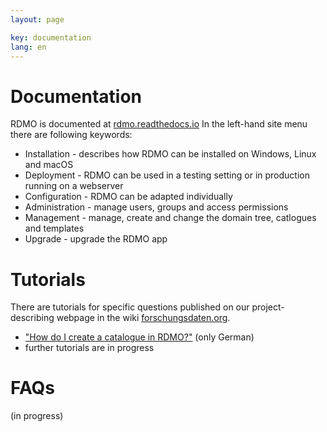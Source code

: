 ```yaml
---
layout: page

key: documentation
lang: en
---
```

Documentation
=============

RDMO is documented at [rdmo.readthedocs.io](https://rdmo.readthedocs.io/de/latest) In the left-hand site menu there are following keywords:

* Installation - describes how RDMO can be installed on Windows, Linux and macOS
* Deployment - RDMO can be used in a testing setting or in production running on a webserver
* Configuration - RDMO can be adapted individually
* Administration - manage users, groups and access permissions
* Management - manage, create and change the domain tree, catlogues and templates 
* Upgrade - upgrade the RDMO app 

Tutorials
=========

There are tutorials for specific questions published on our project-describing webpage in the wiki [forschungsdaten.org](https://forschungsdaten.org/index.php/RDMO).

* ["How do I create a catalogue in RDMO?"](https://forschungsdaten.org/index.php/Katalog_erstellen) (only German)
* further tutorials are in progress

FAQs
====

(in progress)


